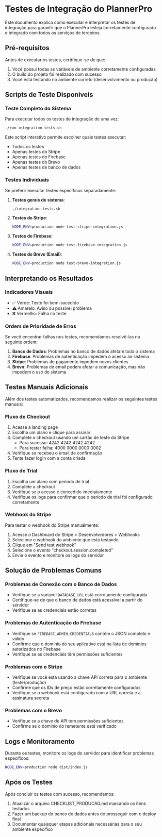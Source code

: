 # Testes de Integração do PlannerPro

Este documento explica como executar e interpretar os testes de integração para garantir que o PlannerPro esteja corretamente configurado e integrado com todos os serviços de terceiros.

## Pré-requisitos

Antes de executar os testes, certifique-se de que:

1. Você possui todas as variáveis de ambiente corretamente configuradas
2. O build do projeto foi realizado com sucesso
3. Você está testando no ambiente correto (desenvolvimento ou produção)

## Scripts de Teste Disponíveis

### Teste Completo do Sistema

Para executar todos os testes de integração de uma vez:

```bash
./run-integration-tests.sh
```

Este script interativo permite escolher quais testes executar:
- Todos os testes
- Apenas testes do Stripe
- Apenas testes do Firebase
- Apenas testes do Brevo
- Apenas testes de banco de dados

### Testes Individuais

Se preferir executar testes específicos separadamente:

1. **Testes gerais do sistema**:
   ```bash
   ./integration-tests.sh
   ```

2. **Testes do Stripe**:
   ```bash
   NODE_ENV=production node test-stripe-integration.js
   ```

3. **Testes do Firebase**:
   ```bash
   NODE_ENV=production node test-firebase-integration.js
   ```

4. **Testes do Brevo (Email)**:
   ```bash
   NODE_ENV=production node test-brevo-integration.js
   ```

## Interpretando os Resultados

### Indicadores Visuais

- ✅ Verde: Teste foi bem-sucedido
- ⚠️ Amarelo: Aviso ou possível problema
- ❌ Vermelho: Falha no teste

### Ordem de Prioridade de Erros

Se você encontrar falhas nos testes, recomendamos resolvê-las na seguinte ordem:

1. **Banco de Dados**: Problemas no banco de dados afetam todo o sistema
2. **Firebase**: Problemas de autenticação impedem o acesso ao sistema
3. **Stripe**: Problemas de pagamento impedem novos clientes
4. **Brevo**: Problemas de email podem afetar a comunicação, mas não impedem o uso do sistema

## Testes Manuais Adicionais

Além dos testes automatizados, recomendamos realizar os seguintes testes manuais:

### Fluxo de Checkout

1. Acesse a landing page
2. Escolha um plano e clique para assinar
3. Complete o checkout usando um cartão de teste do Stripe
   - Para sucesso: 4242 4242 4242 4242
   - Para testar falha: 4000 0000 0000 0002
4. Verifique se recebeu o email de confirmação
5. Tente fazer login com a conta criada

### Fluxo de Trial

1. Escolha um plano com período de trial
2. Complete o checkout
3. Verifique se o acesso é concedido imediatamente
4. Verifique os logs para confirmar que o período de trial foi configurado corretamente

### Webhook do Stripe

Para testar o webhook do Stripe manualmente:

1. Acesse o Dashboard do Stripe > Desenvolvedores > Webhooks
2. Selecione o webhook do ambiente que está testando
3. Clique em "Send test webhook"
4. Selecione o evento "checkout.session.completed"
5. Envie o evento e monitore os logs do servidor

## Solução de Problemas Comuns

### Problemas de Conexão com o Banco de Dados

- Verifique se a variável `DATABASE_URL` está corretamente configurada
- Certifique-se de que o banco de dados está acessível a partir do servidor
- Verifique se as credenciais estão corretas

### Problemas de Autenticação do Firebase

- Verifique se `FIREBASE_ADMIN_CREDENTIALS` contém o JSON completo e válido
- Confirme que o domínio do seu aplicativo está na lista de domínios autorizados no Firebase
- Verifique se as credenciais têm permissões suficientes

### Problemas com o Stripe

- Verifique se você está usando a chave API correta para o ambiente (teste/produção)
- Confirme que os IDs de preço estão corretamente configurados
- Verifique se o webhook está configurado com a URL correta e a assinatura secreta

### Problemas com o Brevo

- Verifique se a chave de API tem permissões suficientes
- Confirme se o domínio do remetente está verificado

## Logs e Monitoramento

Durante os testes, monitore os logs do servidor para identificar problemas específicos:

```bash
NODE_ENV=production node dist/index.js
```

## Após os Testes

Após concluir os testes com sucesso, recomendamos:

1. Atualizar o arquivo CHECKLIST_PRODUCAO.md marcando os itens testados
2. Fazer um backup do banco de dados antes de prosseguir com o deploy final
3. Documentar quaisquer etapas adicionais necessárias para o seu ambiente específico